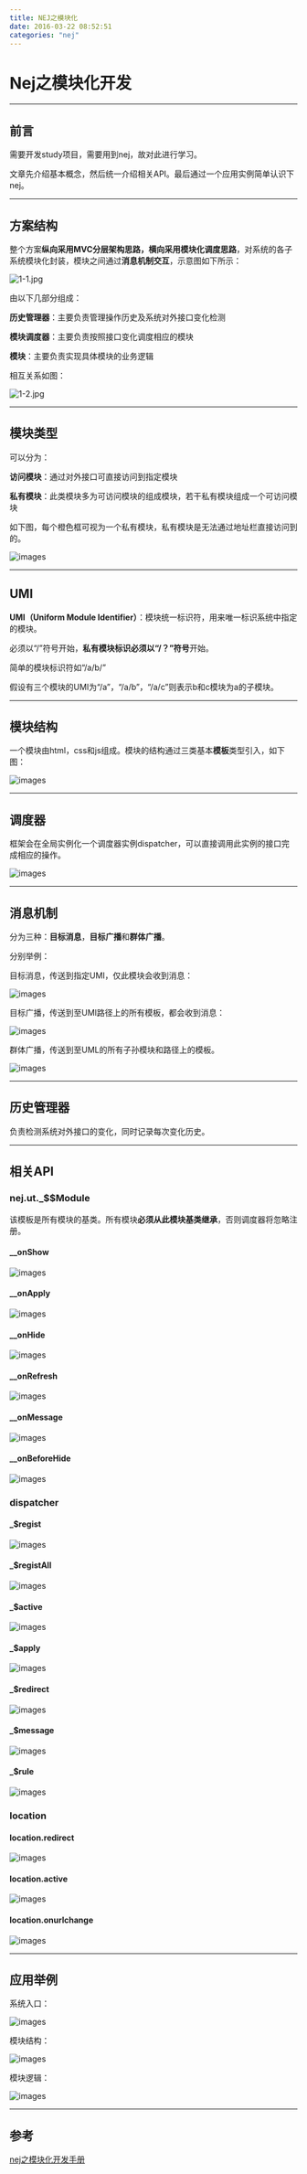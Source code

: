 ```yaml
---
title: NEJ之模块化
date: 2016-03-22 08:52:51
categories: "nej"
---
```

# Nej之模块化开发

---

## **前言**

需要开发study项目，需要用到nej，故对此进行学习。

文章先介绍基本概念，然后统一介绍相关API。最后通过一个应用实例简单认识下nej。



---

## **方案结构**

整个方案**纵向采用MVC分层架构思路，横向采用模块化调度思路**，对系统的各子系统模块化封装，模块之间通过**消息机制交互**，示意图如下所示：

![1-1.jpg](NEJ之模块化/1-1.jpg "")

由以下几部分组成：

**历史管理器**：主要负责管理操作历史及系统对外接口变化检测

**模块调度器**：主要负责按照接口变化调度相应的模块

**模块**：主要负责实现具体模块的业务逻辑

相互关系如图：

![1-2.jpg](NEJ之模块化/1-2.jpg "")

---

## **模块类型**

可以分为：

**访问模块**：通过对外接口可直接访问到指定模块

**私有模块**：此类模块多为可访问模块的组成模块，若干私有模块组成一个可访问模块

如下图，每个橙色框可视为一个私有模块，私有模块是无法通过地址栏直接访问到的。


![images](NEJ之模块化/1-3.jpg "")

---

## **UMI**

**UMI（Uniform Module Identifier）**：模块统一标识符，用来唯一标识系统中指定的模块。

必须以“/”符号开始，**私有模块标识必须以“/？”符号**开始。 

简单的模块标识符如“/a/b/”

假设有三个模块的UMI为“/a”，“/a/b”，“/a/c”则表示b和c模块为a的子模块。

---

## **模块结构**

一个模块由html，css和js组成。模块的结构通过三类基本**模板**类型引入，如下图：

![images](NEJ之模块化/1-4.jpg "")


---

## **调度器**

框架会在全局实例化一个调度器实例dispatcher，可以直接调用此实例的接口完成相应的操作。

![images](NEJ之模块化/1-5.jpg "")

---

## **消息机制**

分为三种：**目标消息**，**目标广播**和**群体广播**。

分别举例：

目标消息，传送到指定UMI，仅此模块会收到消息：

![images](NEJ之模块化/1-6.jpg "")

目标广播，传送到至UMI路径上的所有模板，都会收到消息：

![images](NEJ之模块化/1-7.jpg "")

群体广播，传送到至UML的所有子孙模块和路径上的模板。

![images](NEJ之模块化/1-8.jpg "")


---

## **历史管理器**

负责检测系统对外接口的变化，同时记录每次变化历史。


---

## **相关API**


### **nej.ut._$$Module**

该模板是所有模块的基类。所有模块**必须从此模块基类继承**，否则调度器将忽略注册。


#### **__onShow**

![images](NEJ之模块化/1-9.jpg "")

#### **__onApply**

![images](NEJ之模块化/1-10.jpg "")

#### **__onHide**

![images](NEJ之模块化/1-11.jpg "")

#### **__onRefresh**

![images](NEJ之模块化/1-12.jpg "")

#### **__onMessage**

![images](NEJ之模块化/1-13.jpg "")

#### **__onBeforeHide**

![images](NEJ之模块化/1-14.jpg "")


### **dispatcher**

#### **_$regist**

![images](NEJ之模块化/1-15.jpg "")

#### **_$registAll**

![images](NEJ之模块化/1-16.jpg "")

#### **_$active**

![images](NEJ之模块化/1-17.jpg "")

#### **_$apply**

![images](NEJ之模块化/1-18.jpg "")

#### **_$redirect**

![images](NEJ之模块化/1-19.jpg "")

#### **_$message**

![images](NEJ之模块化/1-20.jpg "")

#### **_$rule**

![images](NEJ之模块化/1-21.jpg "")


### **location**

#### **location.redirect**

![images](NEJ之模块化/1-22.jpg "")

#### **location.active**

![images](NEJ之模块化/1-23.jpg "")

#### **location.onurlchange**

![images](NEJ之模块化/1-24.jpg "")


---

## **应用举例**

系统入口：

![images](NEJ之模块化/1-25.jpg "")

模块结构：

![images](NEJ之模块化/1-26.jpg "")

模块逻辑：

![images](NEJ之模块化/1-27.jpg "")


---

## **参考**

[nej之模块化开发手册](http://nej.netease.com/course/topic/dispatcher/ "")
